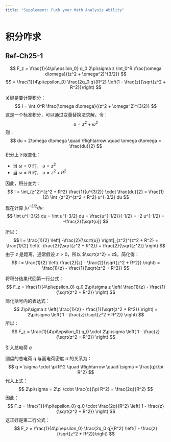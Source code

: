```yaml
---
title: "Supplement: Fuck your Math Analysis Ability"
---
```


# 积分咋求

## Ref-Ch25-1

$$
F_z = \frac{1}{4\pi\epsilon_0} q_0 2\pi\sigma z \int_0^R \frac{\omega d\omega}{(z^2 + \omega^2)^{3/2}} 
$$
$$
 = \frac{1}{4\pi\epsilon_0} \frac{2q_0 q}{R^2} \left(1 - \frac{z}{\sqrt{z^2 + R^2}}\right)
$$


关键是要计算积分：
$$
I = \int_0^R \frac{\omega d\omega}{(z^2 + \omega^2)^{3/2}}
$$
这是一个标准积分，可以通过变量替换法求解。令：
$$
u = z^2 + \omega^2
$$
则：
$$
du = 2\omega d\omega \quad \Rightarrow \quad \omega d\omega = \frac{du}{2}
$$
积分上下限变化：
- 当 $\omega = 0$ 时， $u = z^2$
- 当 $\omega = R$ 时， $u = z^2 + R^2$

因此，积分变为：
$$
I = \int_{z^2}^{z^2 + R^2} \frac{1}{u^{3/2}} \cdot \frac{du}{2} = \frac{1}{2} \int_{z^2}^{z^2 + R^2} u^{-3/2} du
$$

现在计算 $\int u^{-3/2} du$:
$$
\int u^{-3/2} du = \int u^{-3/2} du = \frac{u^{-1/2}}{-1/2} = -2 u^{-1/2} = -\frac{2}{\sqrt{u}}
$$

所以：
$$
I = \frac{1}{2} \left[ -\frac{2}{\sqrt{u}} \right]_{z^2}^{z^2 + R^2} = \frac{1}{2} \left( -\frac{2}{\sqrt{z^2 + R^2}} + \frac{2}{\sqrt{z^2}} \right)
$$
由于 $z$ 是距离，通常假设 $z > 0$，所以 $\sqrt{z^2} = z$。简化得：
$$
I = \frac{1}{2} \left( \frac{2}{z} - \frac{2}{\sqrt{z^2 + R^2}} \right) = \frac{1}{z} - \frac{1}{\sqrt{z^2 + R^2}}
$$

将积分结果代回第一行公式：
$$
F_z = \frac{1}{4\pi\epsilon_0} q_0 2\pi\sigma z \left( \frac{1}{z} - \frac{1}{\sqrt{z^2 + R^2}} \right)
$$
简化括号内的表达式：
$$
2\pi\sigma z \left( \frac{1}{z} - \frac{1}{\sqrt{z^2 + R^2}} \right) = 2\pi\sigma \left( 1 - \frac{z}{\sqrt{z^2 + R^2}} \right)
$$
所以：
$$
F_z = \frac{1}{4\pi\epsilon_0} q_0 \cdot 2\pi\sigma \left( 1 - \frac{z}{\sqrt{z^2 + R^2}} \right)
$$

引入总电荷 $q$

圆盘的总电荷 $q$ 与面电荷密度 $\sigma$ 的关系为：
$$
q = \sigma \cdot \pi R^2 \quad \Rightarrow \quad \sigma = \frac{q}{\pi R^2}
$$
代入上式：
$$
2\pi\sigma = 2\pi \cdot \frac{q}{\pi R^2} = \frac{2q}{R^2}
$$
因此：
$$
F_z = \frac{1}{4\pi\epsilon_0} q_0 \cdot \frac{2q}{R^2} \left( 1 - \frac{z}{\sqrt{z^2 + R^2}} \right)
$$
这正好是第二行公式：
$$
F_z = \frac{1}{4\pi\epsilon_0} \frac{2q_0 q}{R^2} \left(1 - \frac{z}{\sqrt{z^2 + R^2}}\right)
$$
